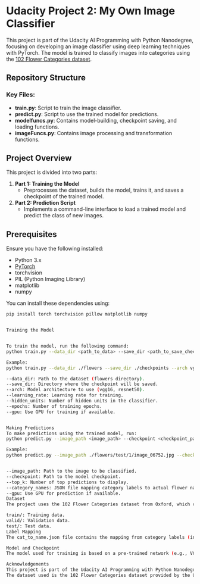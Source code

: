 # Udacity Project 2: My Own Image Classifier

This project is part of the Udacity AI Programming with Python Nanodegree, focusing on developing an image classifier using deep learning techniques with PyTorch. The model is trained to classify images into categories using the [102 Flower Categories dataset](http://www.robots.ox.ac.uk/~vgg/data/flowers/102/index.html).

## Repository Structure




### Key Files:
- **train.py**: Script to train the image classifier.
- **predict.py**: Script to use the trained model for predictions.
- **modelfuncs.py**: Contains model-building, checkpoint saving, and loading functions.
- **imageFuncs.py**: Contains image processing and transformation functions.

## Project Overview

This project is divided into two parts:

1. **Part 1: Training the Model**
   - Preprocesses the dataset, builds the model, trains it, and saves a checkpoint of the trained model.
2. **Part 2: Prediction Script**
   - Implements a command-line interface to load a trained model and predict the class of new images.

## Prerequisites

Ensure you have the following installed:
- Python 3.x
- [PyTorch](https://pytorch.org/)
- torchvision
- PIL (Python Imaging Library)
- matplotlib
- numpy

You can install these dependencies using:

```bash
pip install torch torchvision pillow matplotlib numpy


Training the Model


To train the model, run the following command:
python train.py --data_dir <path_to_data> --save_dir <path_to_save_checkpoint> --arch <model_name> --learning_rate <lr> --hidden_units <units> --epochs <epochs> --gpu

Example:
python train.py --data_dir ./flowers --save_dir ./checkpoints --arch vgg16 --learning_rate 0.001 --hidden_units 512 --epochs 20 --gpu

--data_dir: Path to the dataset (flowers directory).
--save_dir: Directory where the checkpoint will be saved.
--arch: Model architecture to use (vgg16, resnet50).
--learning_rate: Learning rate for training.
--hidden_units: Number of hidden units in the classifier.
--epochs: Number of training epochs.
--gpu: Use GPU for training if available.


Making Predictions
To make predictions using the trained model, run:
python predict.py --image_path <image_path> --checkpoint <checkpoint_path> --top_k <K> --category_names <json_file> --gpu

Example:
python predict.py --image_path ./flowers/test/1/image_06752.jpg --checkpoint ./checkpoints/checkpoint.pth --top_k 5 --category_names cat_to_name.json --gpu


--image_path: Path to the image to be classified.
--checkpoint: Path to the model checkpoint.
--top_k: Number of top predictions to display.
--category_names: JSON file mapping category labels to actual flower names.
--gpu: Use GPU for prediction if available.
Dataset
The project uses the 102 Flower Categories dataset from Oxford, which contains images of 102 flower species. The dataset is split into training, validation, and test sets:

train/: Training data.
valid/: Validation data.
test/: Test data.
Label Mapping
The cat_to_name.json file contains the mapping from category labels (integers) to flower names, allowing predictions to display actual names.

Model and Checkpoint
The model used for training is based on a pre-trained network (e.g., VGG16 or ResNet50) with a custom classifier. The checkpoint saves the model architecture, state dictionary, class-to-index mapping, optimizer state, and other training parameters.

Acknowledgements
This project is part of the Udacity AI Programming with Python Nanodegree.
The dataset used is the 102 Flower Categories dataset provided by the University of Oxford.

